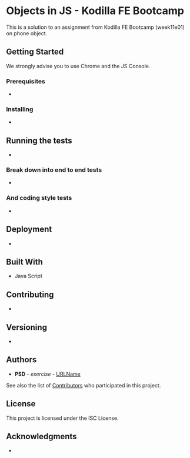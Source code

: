 # Objects in JS - Kodilla FE Bootcamp

This is a solution to an assignment from Kodilla FE Bootcamp (week11e01) on phone object.

## Getting Started

We strongly advise you to use Chrome and the JS Console. 

### Prerequisites

-

### Installing

-

## Running the tests

-

### Break down into end to end tests

-

### And coding style tests

-

## Deployment

-

## Built With
* Java Script

## Contributing
-

## Versioning

-

## Authors

* **PSD** - *exercise* - [URLName](URL)

See also the list of [Contributors](https://github.com/psdubowik/kodilla-w11e01-js-objects/graphs/contributors) who participated in this project.

## License

This project is licensed under the ISC License.

## Acknowledgments
-

